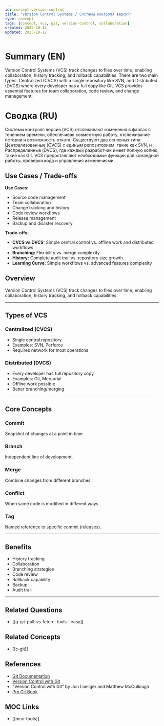 ```yaml
---
id: concept-version-control
title: "Version Control Systems / Системы контроля версий"
type: concept
tags: [concept, vcs, git, version-control, collaboration]
created: 2025-10-12
updated: 2025-10-12
---
```


# Summary (EN)

Version Control Systems (VCS) track changes to files over time, enabling collaboration, history tracking, and rollback capabilities. There are two main types: Centralized (CVCS) with a single repository like SVN, and Distributed (DVCS) where every developer has a full copy like Git. VCS provides essential features for team collaboration, code review, and change management.

# Сводка (RU)

Системы контроля версий (VCS) отслеживают изменения в файлах с течением времени, обеспечивая совместную работу, отслеживание истории и возможность отката. Существуют два основных типа: Централизованные (CVCS) с единым репозиторием, такие как SVN, и Распределенные (DVCS), где каждый разработчик имеет полную копию, такие как Git. VCS предоставляют необходимые функции для командной работы, проверки кода и управления изменениями.

## Use Cases / Trade-offs

**Use Cases:**
- Source code management
- Team collaboration
- Change tracking and history
- Code review workflows
- Release management
- Backup and disaster recovery

**Trade-offs:**
- **CVCS vs DVCS:** Simple central control vs. offline work and distributed workflows
- **Branching:** Flexibility vs. merge complexity
- **History:** Complete audit trail vs. repository size growth
- **Learning Curve:** Simple workflows vs. advanced features complexity

## Overview

Version Control Systems (VCS) track changes to files over time, enabling collaboration, history tracking, and rollback capabilities.

---

## Types of VCS

### Centralized (CVCS)
- Single central repository
- Examples: SVN, Perforce
- Requires network for most operations

### Distributed (DVCS)
- Every developer has full repository copy
- Examples: Git, Mercurial
- Offline work possible
- Better branching/merging

---

## Core Concepts

### Commit
Snapshot of changes at a point in time.

### Branch
Independent line of development.

### Merge
Combine changes from different branches.

### Conflict
When same code is modified in different ways.

### Tag
Named reference to specific commit (releases).

---

## Benefits

- History tracking
- Collaboration
- Branching strategies
- Code review
- Rollback capability
- Backup
- Audit trail

---

## Related Questions

- [[q-git-pull-vs-fetch--tools--easy]]

## Related Concepts

- [[c-git]]

## References

- [Git Documentation](https://git-scm.com/doc)
- [Version Control with Git](https://www.atlassian.com/git/tutorials/what-is-version-control)
- "Version Control with Git" by Jon Loeliger and Matthew McCullough
- [Pro Git Book](https://git-scm.com/book/en/v2)

## MOC Links

- [[moc-tools]]
